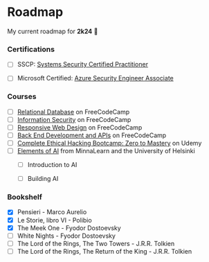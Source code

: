 # Roadmap
My current roadmap for __2k24__ 🧭


### Certifications
- [ ] SSCP: [Systems Security Certified Practitioner](https://www.isc2.org/certifications/sscp)
- [ ] Microsoft Certified: [Azure Security Engineer Associate](https://learn.microsoft.com/en-us/certifications/azure-security-engineer/)


### Courses
- [ ] [Relational Database](https://www.freecodecamp.org/learn/relational-database/) on FreeCodeCamp
- [ ] [Information Security](https://www.freecodecamp.org/learn/information-security/) on FreeCodeCamp
- [ ] [Responsive Web Design](https://www.freecodecamp.org/learn/2022/responsive-web-design/) on FreeCodeCamp
- [ ] [Back End Development and APIs](https://www.freecodecamp.org/learn/back-end-development-and-apis/) on FreeCodeCamp
- [ ] [Complete Ethical Hacking Bootcamp: Zero to Mastery](https://www.udemy.com/course/complete-ethical-hacking-bootcamp-zero-to-mastery/) on Udemy
- [ ] [Elements of AI](https://www.elementsofai.com/) from MinnaLearn and the University of Helsinki
  - [ ] Introduction to AI
  - [ ] Building AI


### Bookshelf
- [x] Pensieri - Marco Aurelio
- [x] Le Storie, libro VI - Polibio
- [x] The Meek One - Fyodor Dostoevsky
- [ ] White Nights - Fyodor Dostoevsky
- [ ] The Lord of the Rings, The Two Towers - J.R.R. Tolkien
- [ ] The Lord of the Rings, The Return of the King - J.R.R. Tolkien
